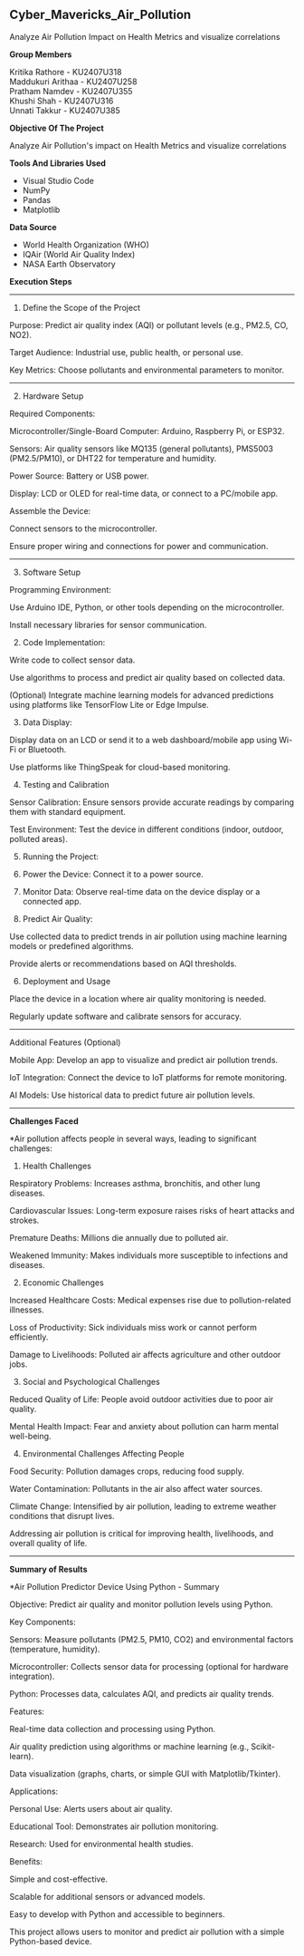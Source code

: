 ## Cyber_Mavericks_Air_Pollution
Analyze Air Pollution Impact on Health Metrics and visualize correlations


**Group Members**

Kritika Rathore  - KU2407U318
<br/>Maddukuri Arithaa - KU2407U258
<br/>Pratham Namdev - KU2407U355
<br/>Khushi Shah - KU2407U316
<br/>Unnati Takkur - KU2407U385

**Objective Of The Project**

Analyze Air Pollution's impact on Health Metrics and visualize correlations

**Tools And Libraries Used**

* Visual Studio Code
* NumPy 
* Pandas
* Matplotlib

**Data Source**

* World Health Organization (WHO)
* IQAir (World Air Quality Index)
* NASA Earth Observatory

**Execution Steps**


---

1. Define the Scope of the Project

Purpose: Predict air quality index (AQI) or pollutant levels (e.g., PM2.5, CO, NO2).

Target Audience: Industrial use, public health, or personal use.

Key Metrics: Choose pollutants and environmental parameters to monitor.



---

2. Hardware Setup

Required Components:

Microcontroller/Single-Board Computer: Arduino, Raspberry Pi, or ESP32.

Sensors: Air quality sensors like MQ135 (general pollutants), PMS5003 (PM2.5/PM10), or DHT22 for temperature and humidity.

Power Source: Battery or USB power.

Display: LCD or OLED for real-time data, or connect to a PC/mobile app.


Assemble the Device:

Connect sensors to the microcontroller.

Ensure proper wiring and connections for power and communication.




---

3. Software Setup

Programming Environment:

Use Arduino IDE, Python, or other tools depending on the microcontroller.

Install necessary libraries for sensor communication.


2. Code Implementation:

Write code to collect sensor data.

Use algorithms to process and predict air quality based on collected data.

(Optional) Integrate machine learning models for advanced predictions using platforms like TensorFlow Lite or Edge Impulse.


3. Data Display:

Display data on an LCD or send it to a web dashboard/mobile app using Wi-Fi or Bluetooth.

Use platforms like ThingSpeak for cloud-based monitoring.



4. Testing and Calibration

Sensor Calibration: Ensure sensors provide accurate readings by comparing them with standard equipment.

Test Environment: Test the device in different conditions (indoor, outdoor, polluted areas).


5. Running the Project:

1. Power the Device: Connect it to a power source.


2. Monitor Data: Observe real-time data on the device display or a connected app.


3. Predict Air Quality:

Use collected data to predict trends in air pollution using machine learning models or predefined algorithms.

Provide alerts or recommendations based on AQI thresholds.




6. Deployment and Usage

Place the device in a location where air quality monitoring is needed.

Regularly update software and calibrate sensors for accuracy.



---

Additional Features (Optional)

Mobile App: Develop an app to visualize and predict air pollution trends.

IoT Integration: Connect the device to IoT platforms for remote monitoring.

AI Models: Use historical data to predict future air pollution levels.


---


**Challenges Faced**

*Air pollution affects people in several ways, leading to significant challenges:

1. Health Challenges

Respiratory Problems: Increases asthma, bronchitis, and other lung diseases.

Cardiovascular Issues: Long-term exposure raises risks of heart attacks and strokes.

Premature Deaths: Millions die annually due to polluted air.

Weakened Immunity: Makes individuals more susceptible to infections and diseases.


2. Economic Challenges

Increased Healthcare Costs: Medical expenses rise due to pollution-related illnesses.

Loss of Productivity: Sick individuals miss work or cannot perform efficiently.

Damage to Livelihoods: Polluted air affects agriculture and other outdoor jobs.


3. Social and Psychological Challenges

Reduced Quality of Life: People avoid outdoor activities due to poor air quality.

Mental Health Impact: Fear and anxiety about pollution can harm mental well-being.


4. Environmental Challenges Affecting People

Food Security: Pollution damages crops, reducing food supply.

Water Contamination: Pollutants in the air also affect water sources.

Climate Change: Intensified by air pollution, leading to extreme weather conditions that disrupt lives.


Addressing air pollution is critical for improving health, livelihoods, and overall quality of life.



---



**Summary of Results**


*Air Pollution Predictor Device Using Python - Summary

Objective: Predict air quality and monitor pollution levels using Python.

Key Components:

Sensors: Measure pollutants (PM2.5, PM10, CO2) and environmental factors (temperature, humidity).

Microcontroller: Collects sensor data for processing (optional for hardware integration).

Python: Processes data, calculates AQI, and predicts air quality trends.


Features:

Real-time data collection and processing using Python.

Air quality prediction using algorithms or machine learning (e.g., Scikit-learn).

Data visualization (graphs, charts, or simple GUI with Matplotlib/Tkinter).


Applications:

Personal Use: Alerts users about air quality.

Educational Tool: Demonstrates air pollution monitoring.

Research: Used for environmental health studies.


Benefits:

Simple and cost-effective.

Scalable for additional sensors or advanced models.

Easy to develop with Python and accessible to beginners.



This project allows users to monitor and predict air pollution with a simple Python-based device.
